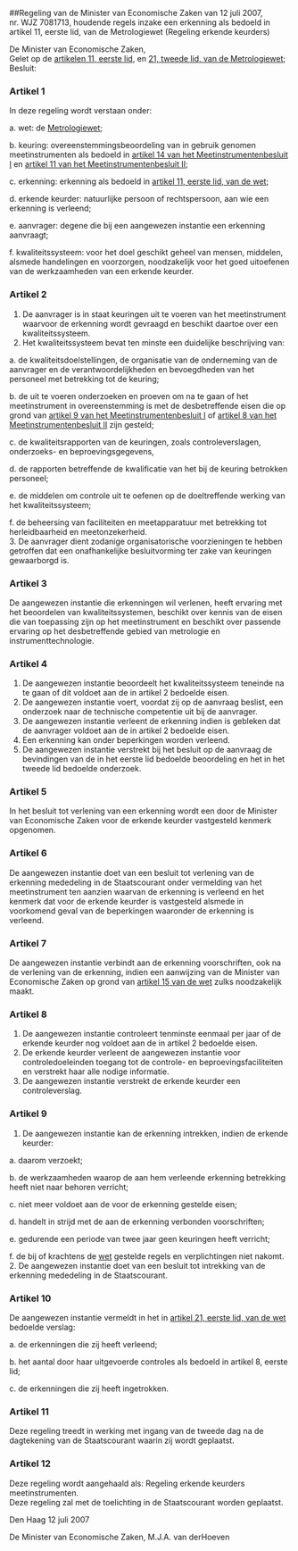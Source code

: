 <meta http-equiv='Content-Type' content='text/html; charset=utf-8' />

##Regeling van de Minister van Economische Zaken van 12 juli 2007, nr. WJZ 7081713, houdende regels inzake een erkenning als bedoeld in artikel 11, eerste lid, van de Metrologiewet (Regeling erkende keurders)

De Minister van Economische Zaken,  
Gelet op de [artikelen 11, eerste lid](../../../../../../wet/metrologiewet/BWBR0019517/README.md), en [21, tweede lid, van de Metrologiewet](../../../../../../wet/metrologiewet/BWBR0019517/README.md);
Besluit:    

### Artikel  1  

In deze regeling wordt verstaan onder: 

a. wet: de [Metrologiewet](../../../../../../wet/metrologiewet/BWBR0019517/README.md);  

b. keuring: overeenstemmingsbeoordeling van in gebruik genomen meetinstrumenten als bedoeld in [artikel 14 van het Meetinstrumentenbesluit I](../../../../../../AMvB/meetinstrumentenbesluit/i/BWBR0019897/README.md) en [artikel 11 van het Meetinstrumentenbesluit II](../../../../../../AMvB/meetinstrumentenbesluit/ii/BWBR0020554/README.md);  

c. erkenning: erkenning als bedoeld in [artikel 11, eerste lid, van de wet](../../../../../../wet/metrologiewet/BWBR0019517/README.md);  

d. erkende keurder: natuurlijke persoon of rechtspersoon, aan wie een erkenning is verleend;  

e. aanvrager: degene die bij een aangewezen instantie een erkenning aanvraagt;  

f. kwaliteitssysteem: voor het doel geschikt geheel van mensen, middelen, alsmede handelingen en voorzorgen, noodzakelijk voor het goed uitoefenen van de werkzaamheden van een erkende keurder.    

### Artikel  2  

1.  De aanvrager is in staat keuringen uit te voeren van het meetinstrument waarvoor de erkenning wordt gevraagd en beschikt daartoe over een kwaliteitssysteem.   
2.  Het kwaliteitssysteem bevat ten minste een duidelijke beschrijving van: 

a. de kwaliteitsdoelstellingen, de organisatie van de onderneming van de aanvrager en de verantwoordelijkheden en bevoegdheden van het personeel met betrekking tot de keuring;  

b. de uit te voeren onderzoeken en proeven om na te gaan of het meetinstrument in overeenstemming is met de desbetreffende eisen die op grond van [artikel 9 van het Meetinstrumentenbesluit I](../../../../../../AMvB/meetinstrumentenbesluit/i/BWBR0019897/README.md) of [artikel 8 van het Meetinstrumentenbesluit II](../../../../../../AMvB/meetinstrumentenbesluit/ii/BWBR0020554/README.md) zijn gesteld;  

c. de kwaliteitsrapporten van de keuringen, zoals controleverslagen, onderzoeks- en beproevingsgegevens,  

d. de rapporten betreffende de kwalificatie van het bij de keuring betrokken personeel;  

e. de middelen om controle uit te oefenen op de doeltreffende werking van het kwaliteitssysteem;  

f. de beheersing van faciliteiten en meetapparatuur met betrekking tot herleidbaarheid en meetonzekerheid.     
3.  De aanvrager dient zodanige organisatorische voorzieningen te hebben getroffen dat een onafhankelijke besluitvorming ter zake van keuringen gewaarborgd is.   

### Artikel  3  

De aangewezen instantie die erkenningen wil verlenen, heeft ervaring met het beoordelen van kwaliteitssystemen, beschikt over kennis van de eisen die van toepassing zijn op het meetinstrument en beschikt over passende ervaring op het desbetreffende gebied van metrologie en instrumenttechnologie.  

### Artikel  4  

1.  De aangewezen instantie beoordeelt het kwaliteitssysteem teneinde na te gaan of dit voldoet aan de in artikel 2 bedoelde eisen.   
2.  De aangewezen instantie voert, voordat zij op de aanvraag beslist, een onderzoek naar de technische competentie uit bij de aanvrager.   
3.  De aangewezen instantie verleent de erkenning indien is gebleken dat de aanvrager voldoet aan de in artikel 2 bedoelde eisen.   
4.  Een erkenning kan onder beperkingen worden verleend.   
5.  De aangewezen instantie verstrekt bij het besluit op de aanvraag de bevindingen van de in het eerste lid bedoelde beoordeling en het in het tweede lid bedoelde onderzoek.   

### Artikel  5  

In het besluit tot verlening van een erkenning wordt een door de Minister van Economische Zaken voor de erkende keurder vastgesteld kenmerk opgenomen.  

### Artikel  6  

De aangewezen instantie doet van een besluit tot verlening van de erkenning mededeling in de Staatscourant onder vermelding van het meetinstrument ten aanzien waarvan de erkenning is verleend en het kenmerk dat voor de erkende keurder is vastgesteld alsmede in voorkomend geval van de beperkingen waaronder de erkenning is verleend.  

### Artikel  7  

De aangewezen instantie verbindt aan de erkenning voorschriften, ook na de verlening van de erkenning, indien een aanwijzing van de Minister van Economische Zaken op grond van [artikel 15 van de wet](../../../../../../wet/metrologiewet/BWBR0019517/README.md) zulks noodzakelijk maakt.  

### Artikel  8  

1.  De aangewezen instantie controleert tenminste eenmaal per jaar of de erkende keurder nog voldoet aan de in artikel 2 bedoelde eisen.   
2.  De erkende keurder verleent de aangewezen instantie voor controledoeleinden toegang tot de controle- en beproevingsfaciliteiten en verstrekt haar alle nodige informatie.   
3.  De aangewezen instantie verstrekt de erkende keurder een controleverslag.   

### Artikel  9  

1.  De aangewezen instantie kan de erkenning intrekken, indien de erkende keurder: 

a. daarom verzoekt;  

b. de werkzaamheden waarop de aan hem verleende erkenning betrekking heeft niet naar behoren verricht;  

c. niet meer voldoet aan de voor de erkenning gestelde eisen;  

d. handelt in strijd met de aan de erkenning verbonden voorschriften;  

e. gedurende een periode van twee jaar geen keuringen heeft verricht;  

f. de bij of krachtens de [wet](../../../../../../wet/metrologiewet/BWBR0019517/README.md) gestelde regels en verplichtingen niet nakomt.     
2.  De aangewezen instantie doet van een besluit tot intrekking van de erkenning mededeling in de Staatscourant.   

### Artikel  10  

De aangewezen instantie vermeldt in het in [artikel 21, eerste lid, van de wet](../../../../../../wet/metrologiewet/BWBR0019517/README.md) bedoelde verslag: 

a. de erkenningen die zij heeft verleend;  

b. het aantal door haar uitgevoerde controles als bedoeld in artikel 8, eerste lid;  

c. de erkenningen die zij heeft ingetrokken.    

### Artikel  11  

Deze regeling treedt in werking met ingang van de tweede dag na de dagtekening van de Staatscourant waarin zij wordt geplaatst.  

### Artikel  12  

Deze regeling wordt aangehaald als: Regeling erkende keurders meetinstrumenten.  
Deze regeling zal met de toelichting in de Staatscourant worden geplaatst.   

Den Haag 
12 juli 2007   

De 
Minister van Economische Zaken, 
M.J.A. van derHoeven   
